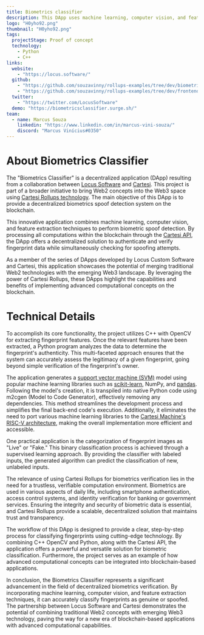 ```yaml
---
title: Biometrics classifier
description: This DApp uses machine learning, computer vision, and feature extraction to perform a decentralized biometrics spoof detection on-chain. Beyond verifying who’s fingerprints were used, this program checks for spoofing.
logo: "H0yho92.png"
thumbnail: "H0yho92.png"
tags:
  projectStage: Proof of concept
  technology:
    - Python
    - C++
links:
  website:
    - "https://locus.software/"
  github:
    - "https://github.com/souzavinny/rollups-examples/tree/dev/biometrics"
    - "https://github.com/souzavinny/rollups-examples/tree/dev/frontend-biometrics"
  twitter:
    - "https://twitter.com/LocusSoftware"
  demo: "https://biometricsclassifier.surge.sh/"
team:
  - name: Marcus Souza
    linkedin: "https://www.linkedin.com/in/marcus-vini-souza/"
    discord: "Marcus Vinícius#0350"
---
```


# About Biometrics Classifier

The "Biometrics Classifier" is a decentralized application (DApp) resulting from a collaboration between [Locus Software](https://locus.software/) and [Cartesi](https://cartesi.io/). This project is part of a broader initiative to bring Web2 concepts into the Web3 space using [Cartesi Rollups technology](https://docs.cartesi.io/cartesi-rollups/overview/). The main objective of this DApp is to provide a decentralized biometrics spoof detection system on the blockchain.

This innovative application combines machine learning, computer vision, and feature extraction techniques to perform biometric spoof detection. By processing all computations within the blockchain through the [Cartesi API](https://docs.cartesi.io/cartesi-rollups/http-api/), the DApp offers a decentralized solution to authenticate and verify fingerprint data while simultaneously checking for spoofing attempts.

As a member of the series of DApps developed by Locus Custom Software and Cartesi, this application showcases the potential of merging traditional Web2 technologies with the emerging Web3 landscape. By leveraging the power of Cartesi Rollups, these DApps highlight the capabilities and benefits of implementing advanced computational concepts on the blockchain.

# Technical Details

To accomplish its core functionality, the project utilizes C++ with OpenCV for extracting fingerprint features. Once the relevant features have been extracted, a Python program analyzes the data to determine the fingerprint's authenticity. This multi-faceted approach ensures that the system can accurately assess the legitimacy of a given fingerprint, going beyond simple verification of the fingerprint's owner.

The application generates a [support vector machine (SVM)](https://en.wikipedia.org/wiki/Support_vector_machine) model using popular machine learning libraries such as [scikit-learn](https://scikit-learn.org/stable/about.html), NumPy, and [pandas](https://pandas.pydata.org/about/). Following the model's creation, it is transpiled into native Python code using m2cgen (Model to Code Generator), effectively removing any dependencies. This method streamlines the development process and simplifies the final back-end code's execution. Additionally, it eliminates the need to port various machine learning libraries to the [Cartesi Machine's RISC-V architecture](https://docs.cartesi.io/machine/intro/), making the overall implementation more efficient and accessible.

One practical application is the categorization of fingerprint images as "Live" or "Fake." This binary classification process is achieved through a supervised learning approach. By providing the classifier with labeled inputs, the generated algorithm can predict the classification of new, unlabeled inputs.

The relevance of using Cartesi Rollups for biometrics verification lies in the need for a trustless, verifiable computation environment. Biometrics are used in various aspects of daily life, including smartphone authentication, access control systems, and identity verification for banking or government services. Ensuring the integrity and security of biometric data is essential, and Cartesi Rollups provide a scalable, decentralized solution that maintains trust and transparency.

The workflow of this DApp is designed to provide a clear, step-by-step process for classifying fingerprints using cutting-edge technology. By combining C++ OpenCV and Python, along with the Cartesi API, the application offers a powerful and versatile solution for biometric classification. Furthermore, the project serves as an example of how advanced computational concepts can be integrated into blockchain-based applications.

In conclusion, the Biometrics Classifier represents a significant advancement in the field of decentralized biometrics verification. By incorporating machine learning, computer vision, and feature extraction techniques, it can accurately classify fingerprints as genuine or spoofed. The partnership between Locus Software and Cartesi demonstrates the potential of combining traditional Web2 concepts with emerging Web3 technology, paving the way for a new era of blockchain-based applications with advanced computational capabilities.
